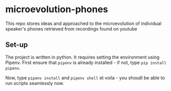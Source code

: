 # microevolution-phones
This repo stores ideas and approached to the microevolution of individual speaker's phones retrieved from recordings found on youtube

## Set-up
The project is written in python. It requires setting the environment using Pipenv. First ensure that `pipenv` is already installed - if not, type `pip install pipenv`.

Now, type `pipenv install` and `pipenv shell` et voila - you shoudl be able to run scripts seamlessly now.
